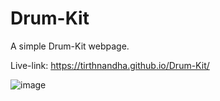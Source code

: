 # Drum-Kit
A simple Drum-Kit webpage.

Live-link: https://tirthnandha.github.io/Drum-Kit/

![image](https://github.com/TirthNandha/Drum-Kit/assets/72194380/94a9476e-a0de-4d63-b232-75c9998cf088)
